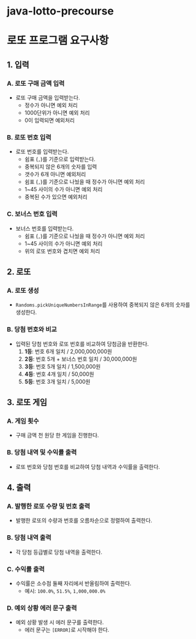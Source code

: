 # java-lotto-precourse

# 로또 프로그램 요구사항

## 1. 입력

### A. 로또 구매 금액 입력
- 로또 구매 금액을 입력받는다.
    - 정수가 아니면 예외 처리
    - 1000단위가 아니면 예외 처리
    - 0이 입력되면 예외처리

### B. 로또 번호 입력
- 로또 번호를 입력받는다.
    - 쉼표 (`,`)를 기준으로 입력받는다.
    - 중복되지 않은 6개의 숫자를 입력
    - 갯수가 6개 아니면 예외처리
    - 쉼표 (`,`)를 기준으로 나눴을 때 정수가 아니면 예외 처리
    - 1~45 사이의 수가 아니면 예외 처리
    - 중복된 수가 있으면 예외처리

### C. 보너스 번호 입력
- 보너스 번호를 입력받는다.
    - 쉼표 (`,`)를 기준으로 나눴을 때 정수가 아니면 예외 처리
    - 1~45 사이의 수가 아니면 예외 처리
    - 위의 로또 번호와 겹치면 예외 처리

## 2. 로또

### A. 로또 생성
- `Randoms.pickUniqueNumbersInRange`를 사용하여 중복되지 않은 6개의 숫자를 생성한다.

### B. 당첨 번호와 비교
- 입력된 당첨 번호와 로또 번호를 비교하여 당첨금을 반환한다.
    1. **1등**: 번호 6개 일치 / 2,000,000,000원
    2. **2등**: 번호 5개 + 보너스 번호 일치 / 30,000,000원
    3. **3등**: 번호 5개 일치 / 1,500,000원
    4. **4등**: 번호 4개 일치 / 50,000원
    5. **5등**: 번호 3개 일치 / 5,000원

## 3. 로또 게임

### A. 게임 횟수
- 구매 금액 천 원당 한 게임을 진행한다.

### B. 당첨 내역 및 수익률 출력
- 로또 번호와 당첨 번호를 비교하여 당첨 내역과 수익률을 출력한다.

## 4. 출력

### A. 발행한 로또 수량 및 번호 출력
- 발행한 로또의 수량과 번호를 오름차순으로 정렬하여 출력한다.

### B. 당첨 내역 출력
- 각 당첨 등급별로 당첨 내역을 출력한다.

### C. 수익률 출력
- 수익률은 소수점 둘째 자리에서 반올림하여 출력한다.
    - 예시: `100.0%`, `51.5%`, `1,000,000.0%`

### D. 예외 상황 에러 문구 출력
- 예외 상황 발생 시 에러 문구를 출력한다.
    - 에러 문구는 `[ERROR]`로 시작해야 한다.
